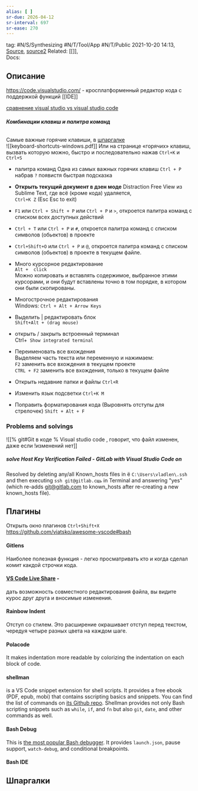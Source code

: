 ```yaml
---
alias: [ ]
sr-due: 2026-04-12
sr-interval: 697
sr-ease: 270
---
```

tag: #N/S/Synthesizing #N/T/Tool/App #N/T/Public 
2021-10-20 14:13, [Source](https://habr.com/ru/post/435770/),  [source2](https://code.visualstudio.com/docs/getstarted/tips-and-tricks)
Related: [[]],  
Docs:  

## Описание
  https://code.visualstudio.com/ - кросплатформенный редактор кода с поддержкой функций [[IDE]]

[сравнение visual studio vs visual studio code ](https://alekseev74.ru/lessons/show/visual-studio/code-vs-ide)

###### **Комбинации клавиш и палитра команд**
Самые важные горячие клавиши, в [шпаргалке](https://code.visualstudio.com/shortcuts/keyboard-shortcuts-windows.pdf)  
![[keyboard-shortcuts-windows.pdf]]
Или на странице «горячих» клавиш, вызвать которую можно, быстро и последовательно нажав `Ctrl+K` и `Ctrl+S`
-  палитра команд Одна из самых важных горячих клавиш 
`Ctrl + P`    набрав `?`  появистя быстрая подсказка

- **Открыть текущий документ в дзен моде** Distraction Free View из Sublime Text, где всё (кроме кода) удаляется,  
  `Ctrl+K Z`  (Esc Esc to exit)  

- `F1` или `Ctrl + Shift + P` или `Ctrl + P` и `>`, откроется палитра команд с списком  всех доступных действий  

- `Ctrl + T` или `Ctrl + P` и `#`, откроется палитра команд с списком символов (обьектов) в проекте  

- `Ctrl+Shift+O` или `Ctrl + P` и `@`, откроется палитра команд с списком символов (обьектов) в проекте  в текущем файле.  

- Много курсорное редактирование    
`Alt +  click`  
	Можно копировать и вставлять содержимое, выбранное этими курсорами, и они будут вставлены точно в том порядке, в котором они были скопированы.
- Многострочное редактирования  
Windows: `Ctrl + Alt + Arrow Keys`  

- Выделить | редактировать блок  
`Shift+Alt + (drag mouse)`  
  
-  открыть / закрыть встроенный терминал   
	Ctrl+` Show integrated terminal`  
	
-  Переименовать все вхождения   
	Выделяем часть текста или переменную и нажимаем:  
	 `F2` заменить все вхождения в текущем проекте   
	`CTRL + F2` заменить все вхождения, только в текущем файле  

- Открыть недавние папки и файлы 
	`Ctrl+R`

-  Изменить язык подсветки 
	`Ctrl+K M`

- Поправить форматирования кода (Выровнять отступы для стрелочек)
 	`Shift + Alt + F`

### Problems and solvings

![[% git#Git в коде % Visual studio code , говорит, что файл изменен, даже если !изменений нет]]

##### solve Host Key Verification Failed - GitLab with Visual Studio Code on
Resolved by deleting any/all Known_hosts files in ё `C:\Users\vladlen\.ssh` and then executing `ssh git@gitlab.сщь` in Terminal and answering "yes" (which re-adds git@gitlab.com to known_hosts after re-creating a new known_hosts file).



 ## Плагины 
 Открыть окно плагинов `Ctrl+Shift+X`
https://github.com/viatsko/awesome-vscode#bash
 
#### **Gitlens**  
Наиболее полезная функция - легко просматривать кто и когда сделал комит какдой строчки кода.

#### [VS Code Live Share](https://visualstudio.microsoft.com/services/live-share/) - 
дать возможность совместного редактирования файла, вы видите курос друг друга и вносимые изменения.

#### **Rainbow Indent**  
Отступ со стилем. Это расширение окрашивает отступ перед текстом, чередуя четыре разных цвета на каждом шаге.

#### **Polacode**
It makes indentation more readable by colorizing the indentation on each block of code.

#### **shellman**
is a VS Code snippet extension for shell scripts. It provides a free ebook (PDF, epub, mobi) that contains sscripting basics and snippets.
You can find the list of commands on [its Github repo](https://github.com/yousefvand/shellman/blob/master/COMMANDS.md). Shellman provides not only Bash scripting snippets such as `while`, `if`, and `fn` but also `git`, `date`, and other commands as well.

#### Bash Debug
This is [the most popular Bash debugger](https://marketplace.visualstudio.com/items?itemName=rogalmic.bash-debug). It provides `launch.json`, pause support, `watch-debug`, and conditional breakpoints.

#### Bash IDE

## Шпаргалки
